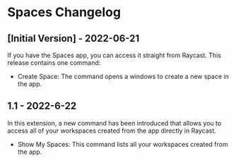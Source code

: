# Spaces Changelog

## [Initial Version] - 2022-06-21

If you have the Spaces app, you can access it straight from Raycast.
This release contains one command:

- Create Space: The command opens a windows to create a new space in the app.

## 1.1 - 2022-6-22

In this extension, a new command has been introduced that allows you to access all of your workspaces created from the app directly in Raycast.

- Show My Spaces: This command lists all your workspaces created from the app.
